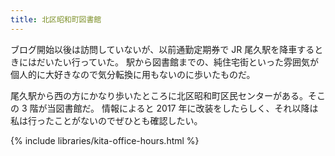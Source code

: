 ```yaml
---
title: 北区昭和町図書館
---
```


ブログ開始以後は訪問していないが、以前通勤定期券で JR 尾久駅を降車するときにはだいたい行っていた。
駅から図書館までの、純住宅街といった雰囲気が個人的に大好きなので気分転換に用もないのに歩いたものだ。

尾久駅から西の方にかなり歩いたところに北区昭和町区民センターがある。そこの 3 階が当図書館だ。
情報によると 2017 年に改装をしたらしく、それ以降は私は行ったことがないのでぜひとも確認したい。

{% include libraries/kita-office-hours.html %}
